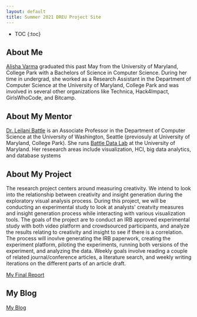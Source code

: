 ```yaml
---
layout: default
title: Summer 2021 DREU Project Site
---
```


* TOC
{:toc}

## About Me

[Alisha Varma](https://www.linkedin.com/in/alisha-varma/) graduated this past May from the University of Maryland, College Park with a Bachelors of Science in Computer Science. During her time in undergrad, she worked as a Research Assistant in the Department of Computer Science at the University of Maryland, College Park and was involved in several other organizations like Technica, Hack4Impact, GirlsWhoCode, and Bitcamp.

## About My Mentor

[Dr. Leilani Battle](https://www.cs.umd.edu/~leilani/bio.html) is an Associate Professor in the Department of Computer Science at the University of Washington, Seattle (previosuly at University of Maryland, College Park). She runs [Battle Data Lab](https://battle-data-lab.cs.umd.edu) at the University of Maryland. Her reseearch areas include visualization, HCI, big data analytics, and database systems

## About My Project

The research project centers around measuring creativity. We intend to look into the relationship between creativity and insight generation during the exploratory visual analysis process. During this project, we will be conducting an experimental study to look at analysts' creatvity measures and insight generation process while interacting with various visualization tools. The goals of the project are to conduct an IRB approved experimental study with both video platform and crowdsourced participants, and analyze the results relating to creativity and insight to see if there is a correlation. The process will inovlve generating the IRB paperwork, creating the experiment platform, piloting the experiments, running both versions of the experiment, and analyzing the data. Weekly goals involve reading a couple of related journal/conference articles, a literature search, and weekly writing iterations on the different parts of an article draft.

[My Final Report](files/finalreport.pdf)

## My Blog

[My Blog](blog.html)
